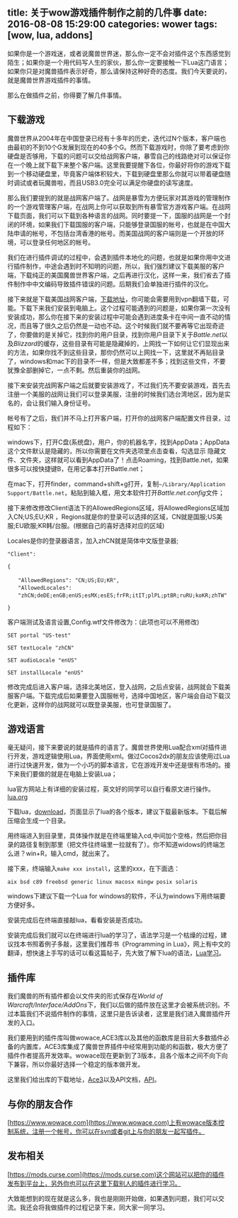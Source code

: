 title: 关于wow游戏插件制作之前的几件事
date: 2016-08-08 15:29:00
categories: wower
tags: [wow, lua, addons]
-----------

如果你是一个游戏迷，或者说魔兽世界迷，那么你一定不会对插件这个东西感觉到陌生；如果你是一个用代码写人生的家伙，那么你一定要接触一下Lua这门语言；如果你只是对魔兽插件表示好奇，那么请保持这种好奇的态度。我们今天要说的，就是魔兽世界游戏插件的事情。
<!-- more -->

那么在做插件之前，你得要了解几件事情。

## 下载游戏

魔兽世界从2004年在中国登录已经有十多年的历史，迭代过N个版本，客户端也由最初的不到10个G发展到现在的40多个G。然而下载游戏时，你除了要考虑到你硬盘是否够用，下载的问题可以交给战网客户端，暴雪自己的线路绝对可以保证你在一个晚上就下载下来整个客户端。这里我要提醒下各位，你最好将你的游戏下载到一个移动硬盘里，毕竟客户端体积较大，下载到硬盘里那么你就可以带着硬盘随时调试或者玩魔兽啦，而且USB3.0完全可以满足你硬盘的读写速度。

那么我们要提到的就是战网客户端了。战网是暴雪为方便玩家对其游戏的管理制作的一个游戏管理客户端，在战网上你可以获取到所有暴雪官方游戏客户端。在战网下载页面，我们可以下载到各种语言的战网。同时要提一下，国服的战网是一个封闭的环境，如果我们下载国服的客户端，只能够登录国服的帐号，也就是在中国大陆申请的帐号，不包括台湾香港的帐号。而美国战网的客户端则是一个开放的环境，可以登录任何地区的帐号。

我们在进行插件调试的过程中，会遇到插件本地化的问题，也就是如果你用中文进行插件制作，中途会遇到时不知明的问题，所以，我们强烈建议下载美服的客户端，下载纯正的美国魔兽世界客户端，之后再进行汉化，这样一来，我们省去了插件制作中中文编码导致插件错误的问题。后期我们会单独进行插件的汉化。

接下来就是下载美国战网客户端，[下载地址](http://us.battle.net/en/)，你可能会需要用到vpn翻墙下载，可能。下载下来我们安装到电脑上。这个过程可能遇到的问题是，如果你第一次没有安装成功，那么你在接下来的安装过程中可能会遇到进度条卡在中间一直不动的情况，而且等了很久之后仍然是一动也不动。这个时候我们就不要再等它出现奇迹了，你要做的是关掉它，找到你的用户目录，找到你用户目录下关于*Battle.net*以及*Blizzard*的缓存，这些目录有可能是隐藏掉的，上网找一下如何让它们显现出来的方法，如果你找不到这些目录，那你仍然可以上网找一下，这里就不再贴目录了，windows和mac下的目录不一样，但是大致都差不多；找到这些文件，不要犹豫全部删掉它，一点不剩。然后重装你的战网。

接下来安装完战网客户端之后就要安装游戏了，不过我们先不要安装游戏，首先去注册一个美服的战网让我们可以登录美服，注册的时候我们选台湾地区，因为是实名的，会让我们输入身份证号。

帐号有了之后，我们并不马上打开客户端，打开你的战网客户端配置文件目录，过程如下：

windows下，打开C盘(系统盘)，用户，你的机器名字，找到AppData；AppData这个文件默认是隐藏的，所以你需要在文件夹选项里点击查看，勾选显示 隐藏文件、文件夹，这样就可以看到AppData了！点击Roaming，找到Battle.net，如果很多可以按快捷键B，在用记事本打开Battle.net；

在mac下，打开finder，command+shift+g打开，复制`~/Library/Application Support/Battle.net`，粘贴到输入框，用文本软件打开*Battle.net.config*文件；

接下来修改修改Client语法下的AllowedRegions区域，将AllowedRegions区域加入CN;US;EU;KR ，Regions就是你的登录可以选择的区域，CN就是国服;US美服;EU欧服;KR韩/台服。(根据自己的喜好选择对应的区域)

Locales是你的登录器语言，加入zhCN就是简体中文版登录器;

```
"Client":

{

　　"AllowedRegions": "CN;US;EU;KR",
　　"AllowedLocales": 
　　"zhCN;deDE;enGB;enUS;esMX;esES;frFR;itIT;plPL;ptBR;ruRU;koKR;zhTW"

}

```

客户端测试及语言设置,Config.wtf文件修改为：(此项也可以不用修改)

```
SET portal "US-test"

SET textLocale "zhCN"

SET audioLocale "enUS"

SET installLocale "enUS"
```

修改完成后进入客户端，选择北美地区，登入战网，之后点安装，战网就会下载美服客户端。下载完成后如果要登入国服帐号，选择中国地区，客户端会自动下载汉化更新，这样你的战网就可以既登录美服，也可登录国服了。

## 游戏语言

毫无疑问，接下来要说的就是插件的语言了。魔兽世界使用Lua配合xml对插件进行开发，游戏逻辑使用Lua，界面使用xml。做过Cocos2dx的朋友应该使用过Lua进行过快速开发，做为一个小巧的脚本语言，它在游戏开发中还是很有市场的。接下来我们要做的就是在电脑上安装Lua；

lua官方网站上有详细的安装过程，英文好的同学可以自行看原文进行操作。[lua.org](https://www.lua.org/)

下载lua，[download](https://www.lua.org/ftp/)，页面显示了lua的各个版本，建议下载最新版本。下载后解压缩会生成一个目录。

用终端进入到目录里，具体操作就是在终端里输入cd,中间加个空格，然后把你目录的路径复制到那里（把文件往终端里一拉就有了）。你不知道widows的终端怎么进？win+R，输入cmd，就出来了。

接下来，终端输入`make xxx install`，这里的xxx，在下面选：

```
aix bsd c89 freebsd generic linux macosx mingw posix solaris
```


windows下建议下载一个Lua for windows的软件，不认为windows下用终端要方便好多。

安装完成后在终端直接敲lua，看看安装是否成功。

安装完成后我们就可以在终端进行lua的学习了，语法学习是一个枯燥的过程，建议找本书照着例子多敲，这里我们推荐书《Programming in Lua》，网上有中文的翻译，想快速上手写的话可以看这篇帖子，先大致了解下lua的语法，[Lua学习](http://bbs.ngacn.cc/read.php?tid=6621402)。

## 插件库

我们魔兽的所有插件都会以文件夹的形式保存在*World of Warcraft/Interface/AddOns*下，我们以后做的插件放在这里才会被系统识别。不过本篇我们不说插件制作的事情，这里只是告诉读者，这里是我们进入魔兽插件开发的入口。

我们要用到的插件库叫做wowace,ACE3库以及其他的函数库是目前大多数插件必备的内置库，ACE3库集成了魔兽世界插件中经常用到功能的和函数，极大方便了插件作者提高开发效率。wowace现在更新到了3版本，且各个版本之间不向下向下兼容，所以你最好选择一个稳定的版本做开发。

这里我们给出库的下载地址，[Ace3](http://www.wowace.com/addons/ace3/files/)以及API文档，[API](http://wow.gamepedia.com/WelcomeHome_-_Your_first_Ace3_Addon)。


## 与你的朋友合作

[https://www.wowace.com](https://www.wowace.com)上有wowace版本控制系统，注册一个帐号，你可以在svn或者git上与你的朋友一起写插件。

## 发布相关

[https://mods.curse.com](https://mods.curse.com)这个网站可以把你的插件发布到平台上，另外你也可以在这里下载别人的插件进行学习。


大致能想到的现在就是这么多，我也是刚刚开始做，如果遇到问题，我们可以交流。我还会将我做插件的过程记录下来，同大家一同学习。